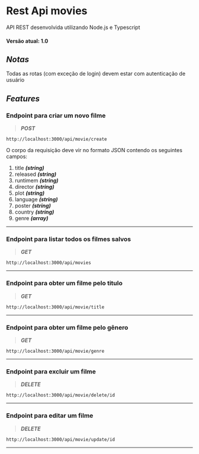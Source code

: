 # Rest Api movies
API REST desenvolvida utilizando Node.js e Typescript

#### Versão atual: 1.0

## *Notas*

Todas as rotas (com exceção de login) devem estar com autenticação de usuário

## *Features*

### Endpoint para criar um novo filme

>***POST***

	http://localhost:3000/api/movie/create
	
O corpo da requisição deve vir no formato JSON contendo os seguintes campos:

 1. title ***(string)***
 2. released ***(string)***
 3. runtimem ***(string)***
 4. director ***(string)***
 5. plot ***(string)***
 6. language ***(string)***
 7. poster ***(string)***
 8. country ***(string)***
 9. genre ***(array)***
 
-----------------------------

### Endpoint para listar todos os filmes salvos

>***GET***

	http://localhost:3000/api/movies
	
-----------------------------
	
### Endpoint para obter um filme pelo titulo

>***GET***

	http://localhost:3000/api/movie/title
	
-----------------------------

### Endpoint para obter um filme pelo gênero

>***GET***

	http://localhost:3000/api/movie/genre
	
-----------------------------

### Endpoint para excluir um filme

>***DELETE***

	http://localhost:3000/api/movie/delete/id
	
-----------------------------

### Endpoint para editar um filme

>***DELETE***

	http://localhost:3000/api/movie/update/id
	
-----------------------------


